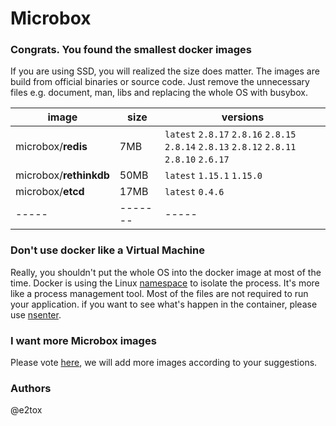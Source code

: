 # **Microbox**

### Congrats. You found the smallest docker images

If you are using SSD, you will realized the size does matter. The images are build from official binaries or source code. Just remove the unnecessary files e.g. document, man, libs and replacing the whole OS with busybox.

|image|size|versions|
|-----|--------|-----|
|microbox/**redis**|7MB | `latest` `2.8.17` `2.8.16` `2.8.15` `2.8.14` `2.8.13` `2.8.12` `2.8.11` `2.8.10` `2.6.17`| 
|microbox/**rethinkdb**|50MB |`latest` `1.15.1` `1.15.0`| 
|microbox/**etcd**|17MB |`latest` `0.4.6`| 
|-----|-------|-----|


### Don't use docker like a Virtual Machine
Really, you shouldn't put the whole OS into the docker image at most of the time. Docker is using the Linux [namespace](http://en.wikipedia.org/wiki/Cgroups) to isolate the process. It's more like a process management tool. Most of the files are not required to run your application. if you want to see what's happen in the container, please use [nsenter](https://github.com/jpetazzo/nsenter).

### I want more **Microbox** images
Please vote [here](https://github.com/microbox/microbox.github.io/issues), we will add more images according to your suggestions.

### Authors
@e2tox
